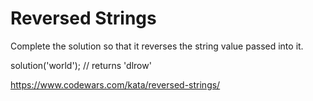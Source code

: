 # Reversed Strings

Complete the solution so that it reverses the string value passed into it.

solution('world'); // returns 'dlrow'

https://www.codewars.com/kata/reversed-strings/